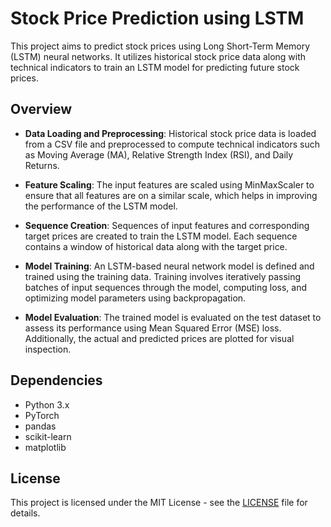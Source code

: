 # Stock Price Prediction using LSTM

This project aims to predict stock prices using Long Short-Term Memory (LSTM) neural networks. It utilizes historical stock price data along with technical indicators to train an LSTM model for predicting future stock prices.

## Overview

- **Data Loading and Preprocessing**: Historical stock price data is loaded from a CSV file and preprocessed to compute technical indicators such as Moving Average (MA), Relative Strength Index (RSI), and Daily Returns.

- **Feature Scaling**: The input features are scaled using MinMaxScaler to ensure that all features are on a similar scale, which helps in improving the performance of the LSTM model.

- **Sequence Creation**: Sequences of input features and corresponding target prices are created to train the LSTM model. Each sequence contains a window of historical data along with the target price.

- **Model Training**: An LSTM-based neural network model is defined and trained using the training data. Training involves iteratively passing batches of input sequences through the model, computing loss, and optimizing model parameters using backpropagation.

- **Model Evaluation**: The trained model is evaluated on the test dataset to assess its performance using Mean Squared Error (MSE) loss. Additionally, the actual and predicted prices are plotted for visual inspection.

## Dependencies

- Python 3.x
- PyTorch
- pandas
- scikit-learn
- matplotlib

## License

This project is licensed under the MIT License - see the [LICENSE](LICENSE) file for details.
